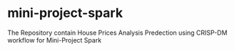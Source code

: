 # mini-project-spark
The Repository contain House Prices Analysis Predection using CRISP-DM workflow for Mini-Project Spark
